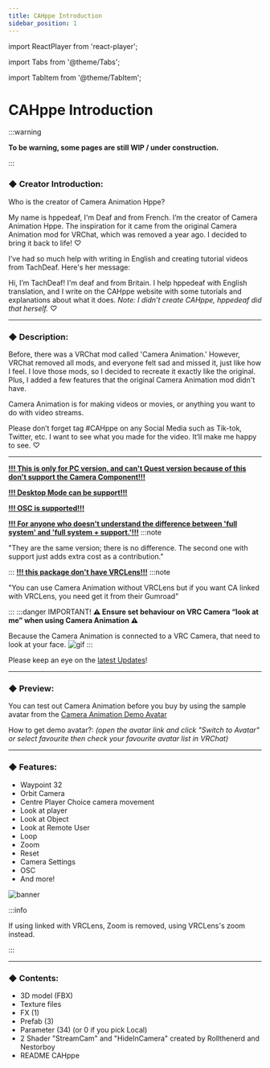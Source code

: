 ```yaml
---
title: CAHppe Introduction
sidebar_position: 1
---
```


import ReactPlayer from 'react-player';

import Tabs from '@theme/Tabs';

import TabItem from '@theme/TabItem';

# CAHppe Introduction
:::warning

**To be warning, some pages are still WIP / under construction.**

:::

### ◆ Creator Introduction:
Who is the creator of Camera Animation Hppe?

My name is hppedeaf, I'm Deaf and from French. I’m the creator of Camera Animation Hppe. The inspiration for it came from the original Camera Animation mod for VRChat, which was removed a year ago. I decided to bring it back to life! ♡

I’ve had so much help with writing in English and creating tutorial videos from TachDeaf. Here's her message:

Hi, I’m TachDeaf! I'm deaf and from Britain. I help hppedeaf with English translation, and I write on the CAHppe website with some tutorials and explanations about what it does. _Note: I didn’t create CAHppe, hppedeaf did that herself._ ♡

<!-- VIDEO SHOW WHO YOU ARE HERE -->

<ReactPlayer playing controls url=''/>

___
<ReactPlayer playing controls url='https://www.youtube.com/watch?v=NeQeA9TXIA4'/>
<!-- ^^ VIDEO NEED UPDATE WITH NEW ^^ -->

### ◆ Description:

Before, there was a VRChat mod called 'Camera Animation.' However, VRChat removed all mods, and everyone felt sad and missed it, just like how I feel. I love those mods, so I decided to recreate it exactly like the original. Plus, I added a few features that the original Camera Animation mod didn't have.

Camera Animation is for making videos or movies, or anything you want to do with video streams.

Please don’t forget tag #CAHppe on any Social Media such as Tik-tok, Twitter, etc. I want to see what you made for the video. It’ll make me happy to see. ♡

___

<ins>**!!! This is only for PC version, and can't Quest version because of this don't support the Camera Component!!!**</ins>
<p></p>

<ins>**!!! Desktop Mode can be support!!!**</ins>
<p></p>

<ins>**!!! OSC is supported!!!**</ins>
<p></p>

<ins>**!!! For anyone who doesn't understand the difference between 'full system' and 'full system + support.'!!!**</ins>
:::note

"They are the same version; there is no difference. The second one with support just adds extra cost as a contribution."

:::
<ins>**!!! this package don't have VRCLens!!!**</ins>
:::note

"You can use Camera Animation without VRCLens but if you want CA linked with VRCLens, you need get it from their Gumroad"

:::
:::danger IMPORTANT!
**⚠️ Ensure set behaviour on VRC Camera “look at me” when using Camera Animation ⚠️**

Because the Camera Animation is connected to a VRC Camera, that need to look at your face.
![gif](@site/static/img/LookAtMeBehaviour.webp)
:::

Please keep an eye on the [latest Updates](../updates)!

___

### ◆ Preview:

You can test out Camera Animation before you buy by using the sample avatar from the [Camera Animation Demo Avatar](https://vrchat.com/home/avatar/avtr_89e2b4e1-7a6a-4dbc-9c06-dfef99ec0472)

How to get demo avatar?: _(open the avatar link and click "Switch to Avatar" or select favourite then check your favourite avatar list in VRChat)_

___

### ◆ Features:

- Waypoint 32
- Orbit Camera
- Centre Player Choice camera movement
- Look at player
- Look at Object
- Look at Remote User
- Loop
- Zoom
- Reset
- Camera Settings
- OSC
- And more!

![banner](@site/static/img/ActionMenu.png)

:::info

If using linked with VRCLens, Zoom is removed, using VRCLens's zoom instead.

:::

___

### ◆ Contents:

- 3D model (FBX)
- Texture files
- FX (1)
- Prefab (3)
- Parameter (34) (or 0 if you pick Local)
- 2 Shader "StreamCam" and "HideInCamera" created by Rollthenerd and Nestorboy
- README CAHppe
<!-- NEED UPDATING!!!! -->